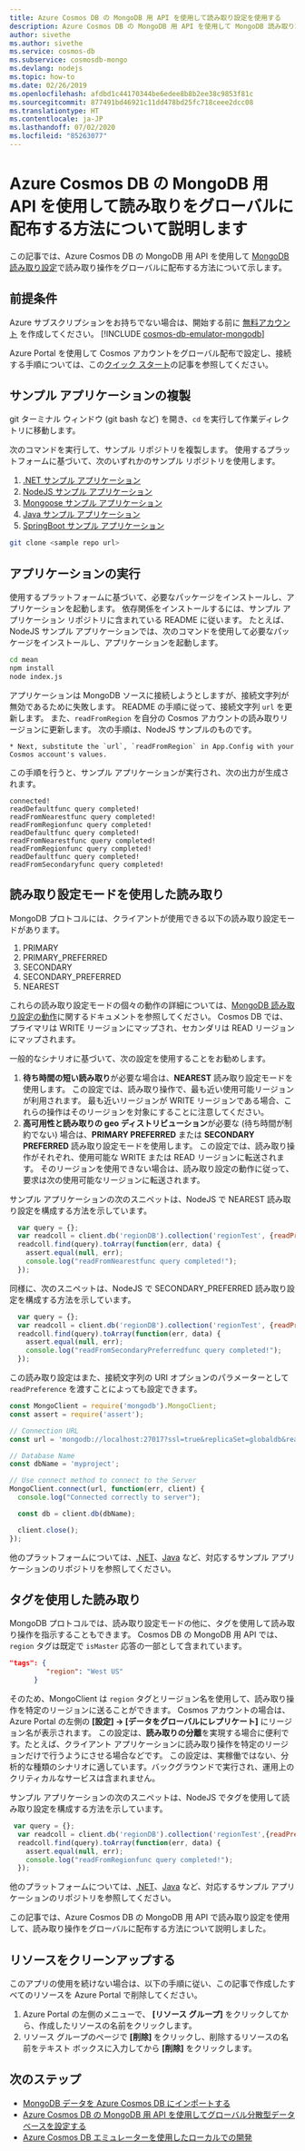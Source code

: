 ```yaml
---
title: Azure Cosmos DB の MongoDB 用 API を使用して読み取り設定を使用する
description: Azure Cosmos DB の MongoDB 用 API を使用して MongoDB 読み取り設定を使用する方法について説明します
author: sivethe
ms.author: sivethe
ms.service: cosmos-db
ms.subservice: cosmosdb-mongo
ms.devlang: nodejs
ms.topic: how-to
ms.date: 02/26/2019
ms.openlocfilehash: afdbd1c44170344be6edee8b8b2ee38c9853f81c
ms.sourcegitcommit: 877491bd46921c11dd478bd25fc718ceee2dcc08
ms.translationtype: HT
ms.contentlocale: ja-JP
ms.lasthandoff: 07/02/2020
ms.locfileid: "85263077"
---
```

# <a name="how-to-globally-distribute-reads-using-azure-cosmos-dbs-api-for-mongodb"></a>Azure Cosmos DB の MongoDB 用 API を使用して読み取りをグローバルに配布する方法について説明します

この記事では、Azure Cosmos DB の MongoDB 用 API を使用して [MongoDB 読み取り設定](https://docs.mongodb.com/manual/core/read-preference/)で読み取り操作をグローバルに配布する方法について示します。

## <a name="prerequisites"></a>前提条件 
Azure サブスクリプションをお持ちでない場合は、開始する前に [無料アカウント](https://azure.microsoft.com/free/?WT.mc_id=A261C142F) を作成してください。 
[!INCLUDE [cosmos-db-emulator-mongodb](../../includes/cosmos-db-emulator-mongodb.md)]

Azure Portal を使用して Cosmos アカウントをグローバル配布で設定し、接続する手順については、この[クイック スタート](tutorial-global-distribution-mongodb.md)の記事を参照してください。

## <a name="clone-the-sample-application"></a>サンプル アプリケーションの複製

git ターミナル ウィンドウ (git bash など) を開き、`cd` を実行して作業ディレクトリに移動します。  

次のコマンドを実行して、サンプル リポジトリを複製します。 使用するプラットフォームに基づいて、次のいずれかのサンプル リポジトリを使用します。

1. [.NET サンプル アプリケーション](https://github.com/Azure-Samples/azure-cosmos-db-mongodb-dotnet-geo-readpreference)
2. [NodeJS サンプル アプリケーション]( https://github.com/Azure-Samples/azure-cosmos-db-mongodb-node-geo-readpreference)
3. [Mongoose サンプル アプリケーション](https://github.com/Azure-Samples/azure-cosmos-db-mongodb-mongoose-geo-readpreference)
4. [Java サンプル アプリケーション](https://github.com/Azure-Samples/azure-cosmos-db-mongodb-java-geo-readpreference)
5. [SpringBoot サンプル アプリケーション](https://github.com/Azure-Samples/azure-cosmos-db-mongodb-spring)


```bash
git clone <sample repo url>
```

## <a name="run-the-application"></a>アプリケーションの実行

使用するプラットフォームに基づいて、必要なパッケージをインストールし、アプリケーションを起動します。 依存関係をインストールするには、サンプル アプリケーション リポジトリに含まれている README に従います。 たとえば、NodeJS サンプル アプリケーションでは、次のコマンドを使用して必要なパッケージをインストールし、アプリケーションを起動します。

```bash
cd mean
npm install
node index.js
```
アプリケーションは MongoDB ソースに接続しようとしますが、接続文字列が無効であるために失敗します。 README の手順に従って、接続文字列 `url` を更新します。 また、`readFromRegion` を自分の Cosmos アカウントの読み取りリージョンに更新します。 次の手順は、NodeJS サンプルのものです。

```
* Next, substitute the `url`, `readFromRegion` in App.Config with your Cosmos account's values. 
```

この手順を行うと、サンプル アプリケーションが実行され、次の出力が生成されます。

```
connected!
readDefaultfunc query completed!
readFromNearestfunc query completed!
readFromRegionfunc query completed!
readDefaultfunc query completed!
readFromNearestfunc query completed!
readFromRegionfunc query completed!
readDefaultfunc query completed!
readFromSecondaryfunc query completed!
```

## <a name="read-using-read-preference-mode"></a>読み取り設定モードを使用した読み取り

MongoDB プロトコルには、クライアントが使用できる以下の読み取り設定モードがあります。

1. PRIMARY
2. PRIMARY_PREFERRED
3. SECONDARY
4. SECONDARY_PREFERRED
5. NEAREST

これらの読み取り設定モードの個々の動作の詳細については、[MongoDB 読み取り設定の動作](https://docs.mongodb.com/manual/core/read-preference-mechanics/#replica-set-read-preference-behavior)に関するドキュメントを参照してください。 Cosmos DB では、プライマリは WRITE リージョンにマップされ、セカンダリは READ リージョンにマップされます。

一般的なシナリオに基づいて、次の設定を使用することをお勧めします。

1. **待ち時間の短い読み取り**が必要な場合は、**NEAREST** 読み取り設定モードを使用します。 この設定では、読み取り操作で、最も近い使用可能リージョンが利用されます。 最も近いリージョンが WRITE リージョンである場合、これらの操作はそのリージョンを対象にすることに注意してください。
2. **高可用性と読み取りの geo ディストリビューション**が必要な (待ち時間が制約でない) 場合は、**PRIMARY PREFERRED** または **SECONDARY PREFERRED** 読み取り設定モードを使用します。 この設定では、読み取り操作がそれぞれ、使用可能な WRITE または READ リージョンに転送されます。 そのリージョンを使用できない場合は、読み取り設定の動作に従って、要求は次の使用可能なリージョンに転送されます。

サンプル アプリケーションの次のスニペットは、NodeJS で NEAREST 読み取り設定を構成する方法を示しています。

```javascript
  var query = {};
  var readcoll = client.db('regionDB').collection('regionTest', {readPreference: ReadPreference.NEAREST});
  readcoll.find(query).toArray(function(err, data) {
    assert.equal(null, err);
    console.log("readFromNearestfunc query completed!");
  });
```

同様に、次のスニペットは、NodeJS で SECONDARY_PREFERRED 読み取り設定を構成する方法を示しています。

```javascript
  var query = {};
  var readcoll = client.db('regionDB').collection('regionTest', {readPreference: ReadPreference.SECONDARY_PREFERRED});
  readcoll.find(query).toArray(function(err, data) {
    assert.equal(null, err);
    console.log("readFromSecondaryPreferredfunc query completed!");
  });
```

この読み取り設定はまた、接続文字列の URI オプションのパラメーターとして `readPreference` を渡すことによっても設定できます。

```javascript
const MongoClient = require('mongodb').MongoClient;
const assert = require('assert');

// Connection URL
const url = 'mongodb://localhost:27017?ssl=true&replicaSet=globaldb&readPreference=nearest';

// Database Name
const dbName = 'myproject';

// Use connect method to connect to the Server
MongoClient.connect(url, function(err, client) {
  console.log("Connected correctly to server");

  const db = client.db(dbName);

  client.close();
});
```

他のプラットフォームについては、[.NET](https://github.com/Azure-Samples/azure-cosmos-db-mongodb-dotnet-geo-readpreference)、[Java](https://github.com/Azure-Samples/azure-cosmos-db-mongodb-java-geo-readpreference) など、対応するサンプル アプリケーションのリポジトリを参照してください。

## <a name="read-using-tags"></a>タグを使用した読み取り

MongoDB プロトコルでは、読み取り設定モードの他に、タグを使用して読み取り操作を指示することもできます。 Cosmos DB の MongoDB 用 API では、`region` タグは既定で `isMaster` 応答の一部として含まれています。

```json
"tags": {
         "region": "West US"
      }
```

そのため、MongoClient は `region` タグとリージョン名を使用して、読み取り操作を特定のリージョンに送ることができます。 Cosmos アカウントの場合は、Azure Portal の左側の **[設定] -> [データをグローバルにレプリケート]** にリージョン名が表示されます。 この設定は、**読み取りの分離**を実現する場合に便利です。たとえば、クライアント アプリケーションに読み取り操作を特定のリージョンだけで行うようにさせる場合などです。 この設定は、実稼働ではない、分析的な種類のシナリオに適しています。バックグラウンドで実行され、運用上のクリティカルなサービスは含まれません。

サンプル アプリケーションの次のスニペットは、NodeJS でタグを使用して読み取り設定を構成する方法を示しています。

```javascript
 var query = {};
  var readcoll = client.db('regionDB').collection('regionTest',{readPreference: new ReadPreference(ReadPreference.SECONDARY_PREFERRED, {"region": "West US"})});
  readcoll.find(query).toArray(function(err, data) {
    assert.equal(null, err);
    console.log("readFromRegionfunc query completed!");
  });
```

他のプラットフォームについては、[.NET](https://github.com/Azure-Samples/azure-cosmos-db-mongodb-dotnet-geo-readpreference)、[Java](https://github.com/Azure-Samples/azure-cosmos-db-mongodb-java-geo-readpreference) など、対応するサンプル アプリケーションのリポジトリを参照してください。

この記事では、Azure Cosmos DB の MongoDB 用 API で読み取り設定を使用して、読み取り操作をグローバルに配布する方法について説明しました。

## <a name="clean-up-resources"></a>リソースをクリーンアップする

このアプリの使用を続けない場合は、以下の手順に従い、この記事で作成したすべてのリソースを Azure Portal で削除してください。

1. Azure Portal の左側のメニューで、 **[リソース グループ]** をクリックしてから、作成したリソースの名前をクリックします。 
2. リソース グループのページで **[削除]** をクリックし、削除するリソースの名前をテキスト ボックスに入力してから **[削除]** をクリックします。

## <a name="next-steps"></a>次のステップ

* [MongoDB データを Azure Cosmos DB にインポートする](mongodb-migrate.md)
* [Azure Cosmos DB の MongoDB 用 API を使用してグローバル分散型データベースを設定する](tutorial-global-distribution-mongodb.md)
* [Azure Cosmos DB エミュレーターを使用したローカルでの開発](local-emulator.md)
